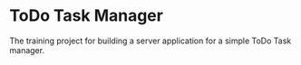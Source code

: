 # ToDo Task Manager
The training project for building a server application for a simple ToDo Task manager.
